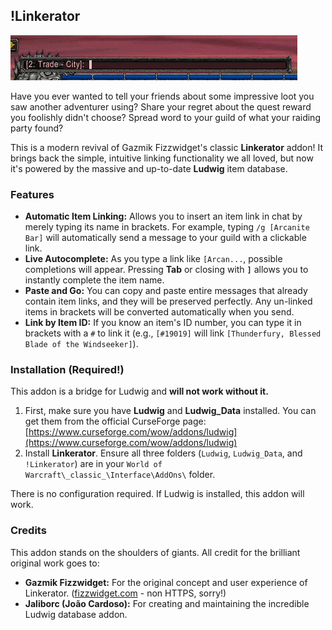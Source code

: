 ## !Linkerator

![](Linkerator.gif)

Have you ever wanted to tell your friends about some impressive loot you saw another adventurer using? Share your regret about the quest reward you foolishly didn't choose? Spread word to your guild of what your raiding party found?

This is a modern revival of Gazmik Fizzwidget's classic **Linkerator** addon! It brings back the simple, intuitive linking functionality we all loved, but now it's powered by the massive and up-to-date **Ludwig** item database.

### Features

-   **Automatic Item Linking:** Allows you to insert an item link in chat by merely typing its name in brackets. For example, typing `/g [Arcanite Bar]` will automatically send a message to your guild with a clickable link.
-   **Live Autocomplete:** As you type a link like `[Arcan...`, possible completions will appear. Pressing **Tab** or closing with **`]`** allows you to instantly complete the item name.
-   **Paste and Go:** You can copy and paste entire messages that already contain item links, and they will be preserved perfectly. Any un-linked items in brackets will be converted automatically when you send.
-   **Link by Item ID:** If you know an item's ID number, you can type it in brackets with a `#` to link it (e.g., `[#19019]` will link `[Thunderfury, Blessed Blade of the Windseeker]`).

### Installation (Required!)

This addon is a bridge for Ludwig and **will not work without it.**

1.   First, make sure you have **Ludwig** and **Ludwig\_Data** installed. You can get them from the official CurseForge page: [https://www.curseforge.com/wow/addons/ludwig](https://www.curseforge.com/wow/addons/ludwig)
2.   Install **Linkerator**. Ensure all three folders (`Ludwig`, `Ludwig_Data`, and `!Linkerator`) are in your `World of Warcraft\_classic_\Interface\AddOns\` folder.

There is no configuration required. If Ludwig is installed, this addon will work.

### Credits

This addon stands on the shoulders of giants. All credit for the brilliant original work goes to:

-   **Gazmik Fizzwidget:** For the original concept and user experience of Linkerator. ([fizzwidget.com](http://fizzwidget.com/) - non HTTPS, sorry!)
-   **Jaliborc (João Cardoso):** For creating and maintaining the incredible Ludwig database addon.
